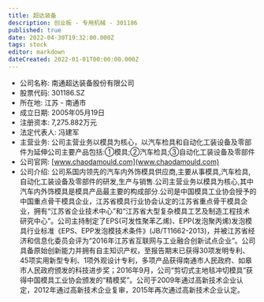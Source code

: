 ```yaml
---
title: 超达装备
description: 创业板 - 专用机械 - 301186
published: true
date: 2022-04-30T19:32:00.000Z
tags: stock
editor: markdown
dateCreated: 2022-01-01T00:00:00.000Z
---
```


- 公司名称: 南通超达装备股份有限公司
- 股票代码: 301186.SZ
- 所在地: 江苏 - 南通市
- 成立日期: 2005年05月19日
- 注册资本: 7,275.882万元
- 法定代表人: 冯建军
- 主营业务: 公司主营业务以模具为核心，以汽车检具和自动化工装设备及零部件为延伸公司主要产品包括:①模具;②汽车检具;③自动化工装设备及零部件
- 公司官网: [www.chaodamould.com](www.chaodamould.com)
- 公司介绍: 公司系国内领先的汽车内外饰模具供应商,主要从事模具,汽车检具,自动化工装设备及零部件的研发,生产与销售.公司主营业务以模具为核心,其中汽车内外饰模具是模具产品最主要的构成部分.公司是中国模具工业协会授予的中国重点骨干模具企业，江苏省模具行业协会认定的江苏省重点骨干模具企业，拥有“江苏省企业技术中心”和“江苏省大型复杂模具工艺及制造工程技术研究中心”。公司主持制定了EPS(可发性聚苯乙烯)、EPP(发泡聚丙烯)发泡模具行业标准《EPS、EPP发泡模技术条件》(JB/T11662-2013)，并被江苏省经济和信息化委员会评为“2016年江苏省互联网与工业融合创新试点企业”。公司具备原始创新能力并拥有自主知识产权，至报告期末已获得30项发明专利、45项实用新型专利、1项外观设计专利，多项产品获得南通市人民政府、如皋市人民政府颁发的科技进步奖；2016年9月，公司“剪切式主地毯冲切模具”获得中国模具工业协会颁发的“精模奖”。公司于2009年通过高新技术企业认定，2012年通过高新技术企业复审，2015年再次通过高新技术企业认定。


